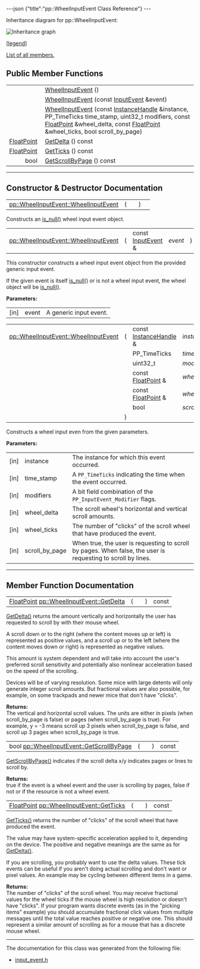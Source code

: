 ---json {"title":"pp::WheelInputEvent Class Reference"} ---

Inheritance diagram for pp::WheelInputEvent:

![Inheritance graph](/docs/native-client/pepper_beta/cpp/classpp_1_1_wheel_input_event__inherit__graph.png)

<span class="legend">\[[legend](/docs/native-client/pepper_beta/cpp/graph_legend/)\]</span>

[List of all members.](/docs/native-client/pepper_beta/cpp/classpp_1_1_wheel_input_event-members/)

Public Member Functions
-----------------------

<table><tbody><tr class="odd"><td style="text-align: right;"> </td><td><a href="/docs/native-client/pepper_beta/cpp/classpp_1_1_wheel_input_event#a85e0f60e68512da2339d61158371fa59" class="el">WheelInputEvent</a> ()</td></tr><tr class="even"><td style="text-align: right;"> </td><td><a href="/docs/native-client/pepper_beta/cpp/classpp_1_1_wheel_input_event#ab933e1f6aac0f96cdb2d84153bf957ca" class="el">WheelInputEvent</a> (const <a href="/docs/native-client/pepper_beta/cpp/classpp_1_1_input_event/" class="el">InputEvent</a> &amp;event)</td></tr><tr class="odd"><td style="text-align: right;"> </td><td><a href="/docs/native-client/pepper_beta/cpp/classpp_1_1_wheel_input_event#a5b9fc5bc86d59a7a5f7703511e41fb33" class="el">WheelInputEvent</a> (const <a href="/docs/native-client/pepper_beta/cpp/classpp_1_1_instance_handle/" class="el">InstanceHandle</a> &amp;instance, PP_TimeTicks time_stamp, uint32_t modifiers, const <a href="/docs/native-client/pepper_beta/cpp/classpp_1_1_float_point/" class="el">FloatPoint</a> &amp;wheel_delta, const <a href="/docs/native-client/pepper_beta/cpp/classpp_1_1_float_point/" class="el">FloatPoint</a> &amp;wheel_ticks, bool scroll_by_page)</td></tr><tr class="even"><td style="text-align: right;"><a href="/docs/native-client/pepper_beta/cpp/classpp_1_1_float_point/" class="el">FloatPoint</a> </td><td><a href="/docs/native-client/pepper_beta/cpp/classpp_1_1_wheel_input_event#ac9cfe394244f9ea55a842a0cd5ee7ab8" class="el">GetDelta</a> () const</td></tr><tr class="odd"><td style="text-align: right;"><a href="/docs/native-client/pepper_beta/cpp/classpp_1_1_float_point/" class="el">FloatPoint</a> </td><td><a href="/docs/native-client/pepper_beta/cpp/classpp_1_1_wheel_input_event#a6c841300d5c71d9cf83eec7da8bbf084" class="el">GetTicks</a> () const</td></tr><tr class="even"><td style="text-align: right;">bool </td><td><a href="/docs/native-client/pepper_beta/cpp/classpp_1_1_wheel_input_event#a8082fa4d12d5b66aa0364825d1549ca6" class="el">GetScrollByPage</a> () const</td></tr></tbody></table>

------------------------------------------------------------------------

Constructor & Destructor Documentation
--------------------------------------

<span id="a85e0f60e68512da2339d61158371fa59" class="anchor" style="margin: 0;"></span>

<table><tbody><tr class="odd"><td><a href="/docs/native-client/pepper_beta/cpp/classpp_1_1_wheel_input_event#a85e0f60e68512da2339d61158371fa59" class="el">pp::WheelInputEvent::WheelInputEvent</a></td><td>(</td><td></td><td>)</td><td></td></tr></tbody></table>

Constructs an <a href="/docs/native-client/pepper_beta/cpp/classpp_1_1_resource#a859068e34cdc2dc0b78754c255323aa9" class="el" title="This functions determines if this resource is invalid or uninitialized.">is_null()</a> wheel input event object.

<span id="ab933e1f6aac0f96cdb2d84153bf957ca" class="anchor" style="margin: 0;"></span>

<table><tbody><tr class="odd"><td><a href="/docs/native-client/pepper_beta/cpp/classpp_1_1_wheel_input_event#a85e0f60e68512da2339d61158371fa59" class="el">pp::WheelInputEvent::WheelInputEvent</a></td><td>(</td><td>const <a href="/docs/native-client/pepper_beta/cpp/classpp_1_1_input_event/" class="el">InputEvent</a> &amp; </td><td><em>event</em></td><td>)</td><td><code> [explicit]</code></td></tr></tbody></table>

This constructor constructs a wheel input event object from the provided generic input event.

If the given event is itself <a href="/docs/native-client/pepper_beta/cpp/classpp_1_1_resource#a859068e34cdc2dc0b78754c255323aa9" class="el" title="This functions determines if this resource is invalid or uninitialized.">is_null()</a> or is not a wheel input event, the wheel object will be <a href="/docs/native-client/pepper_beta/cpp/classpp_1_1_resource#a859068e34cdc2dc0b78754c255323aa9" class="el" title="This functions determines if this resource is invalid or uninitialized.">is_null()</a>.

**Parameters:**  
<table><tbody><tr class="odd"><td>[in]</td><td>event</td><td>A generic input event.</td></tr></tbody></table>

<span id="a5b9fc5bc86d59a7a5f7703511e41fb33" class="anchor" style="margin: 0;"></span>

<table><tbody><tr class="odd"><td><a href="/docs/native-client/pepper_beta/cpp/classpp_1_1_wheel_input_event#a85e0f60e68512da2339d61158371fa59" class="el">pp::WheelInputEvent::WheelInputEvent</a></td><td>(</td><td>const <a href="/docs/native-client/pepper_beta/cpp/classpp_1_1_instance_handle/" class="el">InstanceHandle</a> &amp; </td><td><em>instance</em>,</td></tr><tr class="even"><td></td><td></td><td>PP_TimeTicks </td><td><em>time_stamp</em>,</td></tr><tr class="odd"><td></td><td></td><td>uint32_t </td><td><em>modifiers</em>,</td></tr><tr class="even"><td></td><td></td><td>const <a href="/docs/native-client/pepper_beta/cpp/classpp_1_1_float_point/" class="el">FloatPoint</a> &amp; </td><td><em>wheel_delta</em>,</td></tr><tr class="odd"><td></td><td></td><td>const <a href="/docs/native-client/pepper_beta/cpp/classpp_1_1_float_point/" class="el">FloatPoint</a> &amp; </td><td><em>wheel_ticks</em>,</td></tr><tr class="even"><td></td><td></td><td>bool </td><td><em>scroll_by_page</em> </td></tr><tr class="odd"><td></td><td>)</td><td></td><td></td></tr></tbody></table>

Constructs a wheel input even from the given parameters.

**Parameters:**  
<table><tbody><tr class="odd"><td>[in]</td><td>instance</td><td>The instance for which this event occurred.</td></tr><tr class="even"><td>[in]</td><td>time_stamp</td><td>A <code>PP_TimeTicks</code> indicating the time when the event occurred.</td></tr><tr class="odd"><td>[in]</td><td>modifiers</td><td>A bit field combination of the <code>PP_InputEvent_Modifier</code> flags.</td></tr><tr class="even"><td>[in]</td><td>wheel_delta</td><td>The scroll wheel's horizontal and vertical scroll amounts.</td></tr><tr class="odd"><td>[in]</td><td>wheel_ticks</td><td>The number of "clicks" of the scroll wheel that have produced the event.</td></tr><tr class="even"><td>[in]</td><td>scroll_by_page</td><td>When true, the user is requesting to scroll by pages. When false, the user is requesting to scroll by lines.</td></tr></tbody></table>

------------------------------------------------------------------------

Member Function Documentation
-----------------------------

<span id="ac9cfe394244f9ea55a842a0cd5ee7ab8" class="anchor" style="margin: 0;"></span>

<table><tbody><tr class="odd"><td><a href="/docs/native-client/pepper_beta/cpp/classpp_1_1_float_point/" class="el">FloatPoint</a> <a href="/docs/native-client/pepper_beta/cpp/classpp_1_1_wheel_input_event#ac9cfe394244f9ea55a842a0cd5ee7ab8" class="el">pp::WheelInputEvent::GetDelta</a></td><td>(</td><td></td><td>)</td><td>const</td></tr></tbody></table>

<a href="/docs/native-client/pepper_beta/cpp/classpp_1_1_wheel_input_event#ac9cfe394244f9ea55a842a0cd5ee7ab8" class="el" title="GetDelta() returns the amount vertically and horizontally the user has requested to scroll by with th...">GetDelta()</a> returns the amount vertically and horizontally the user has requested to scroll by with their mouse wheel.

A scroll down or to the right (where the content moves up or left) is represented as positive values, and a scroll up or to the left (where the content moves down or right) is represented as negative values.

This amount is system dependent and will take into account the user's preferred scroll sensitivity and potentially also nonlinear acceleration based on the speed of the scrolling.

Devices will be of varying resolution. Some mice with large detents will only generate integer scroll amounts. But fractional values are also possible, for example, on some trackpads and newer mice that don't have "clicks".

**Returns:**  
The vertical and horizontal scroll values. The units are either in pixels (when scroll\_by\_page is false) or pages (when scroll\_by\_page is true). For example, y = -3 means scroll up 3 pixels when scroll\_by\_page is false, and scroll up 3 pages when scroll\_by\_page is true.

<span id="a8082fa4d12d5b66aa0364825d1549ca6" class="anchor" style="margin: 0;"></span>

<table><tbody><tr class="odd"><td>bool <a href="/docs/native-client/pepper_beta/cpp/classpp_1_1_wheel_input_event#a8082fa4d12d5b66aa0364825d1549ca6" class="el">pp::WheelInputEvent::GetScrollByPage</a></td><td>(</td><td></td><td>)</td><td>const</td></tr></tbody></table>

<a href="/docs/native-client/pepper_beta/cpp/classpp_1_1_wheel_input_event#a8082fa4d12d5b66aa0364825d1549ca6" class="el" title="GetScrollByPage() indicates if the scroll delta x/y indicates pages or lines to scroll by...">GetScrollByPage()</a> indicates if the scroll delta x/y indicates pages or lines to scroll by.

**Returns:**  
true if the event is a wheel event and the user is scrolling by pages, false if not or if the resource is not a wheel event.

<span id="a6c841300d5c71d9cf83eec7da8bbf084" class="anchor" style="margin: 0;"></span>

<table><tbody><tr class="odd"><td><a href="/docs/native-client/pepper_beta/cpp/classpp_1_1_float_point/" class="el">FloatPoint</a> <a href="/docs/native-client/pepper_beta/cpp/classpp_1_1_wheel_input_event#a6c841300d5c71d9cf83eec7da8bbf084" class="el">pp::WheelInputEvent::GetTicks</a></td><td>(</td><td></td><td>)</td><td>const</td></tr></tbody></table>

<a href="/docs/native-client/pepper_beta/cpp/classpp_1_1_wheel_input_event#a6c841300d5c71d9cf83eec7da8bbf084" class="el" title="GetTicks() returns the number of &quot;clicks&quot; of the scroll wheel that have produced the event...">GetTicks()</a> returns the number of "clicks" of the scroll wheel that have produced the event.

The value may have system-specific acceleration applied to it, depending on the device. The positive and negative meanings are the same as for <a href="/docs/native-client/pepper_beta/cpp/classpp_1_1_wheel_input_event#ac9cfe394244f9ea55a842a0cd5ee7ab8" class="el" title="GetDelta() returns the amount vertically and horizontally the user has requested to scroll by with th...">GetDelta()</a>.

If you are scrolling, you probably want to use the delta values. These tick events can be useful if you aren't doing actual scrolling and don't want or pixel values. An example may be cycling between different items in a game.

**Returns:**  
The number of "clicks" of the scroll wheel. You may receive fractional values for the wheel ticks if the mouse wheel is high resolution or doesn't have "clicks". If your program wants discrete events (as in the "picking items" example) you should accumulate fractional click values from multiple messages until the total value reaches positive or negative one. This should represent a similar amount of scrolling as for a mouse that has a discrete mouse wheel.

------------------------------------------------------------------------

The documentation for this class was generated from the following file:

-   <a href="/docs/native-client/pepper_beta/cpp/input__event_8h/" class="el">input_event.h</a>
